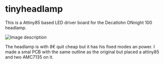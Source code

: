 # tinyheadlamp
This is a Attiny85 based LED driver board for the Decatlohn ONnight 100 headlamp.

![Image description](https://contents.mediadecathlon.com/p1161848/k$fd82ec4f9914c5f887c3071d4bc24a59/sq/Stirnlampe+ONnight+100+schwarz+80+Lumen+Trekking.webp?f=1000x1000)

The headlamp is with 8€ quit cheap but it has his fixed modes an power.
I made a smal PCB with the same outline as the original but placed a attiny85 and two AMC7135 on it.


